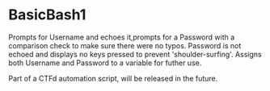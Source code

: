 # BasicBash1
Prompts for Username and echoes it,prompts for a Password with a comparison check to make sure there were no typos. Password is not echoed and displays no keys pressed to prevent 'shoulder-surfing'. Assigns both Username and Password to a variable for futher use. 

Part of a CTFd automation script, will be released in the future.
